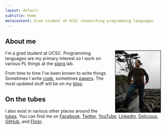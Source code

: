 ```yaml
---
layout: default
subtitle: Home
metacontent: Grad student at UCSC researching programming languages. 
---
```


About me
--------

<img style="float:right; margin-left: 25px; border: 1px solid black" width="146" height="200" alt="me" src="images/morgan.jpg"/>

I'm a grad student at UCSC. Programming languages are my primary interest
so I work on various PL things at the [slang](http://slang.soe.ucsc.edu/Site/Home.html) lab.

From time to time I've been known to write things. Sometimes I 
write [code](code.html), sometimes [papers](papers.html). 
The most updated stuff will be on my [blog](blog/).

On the tubes
------------

I also exist in various other places around the 
[tubes](http://www.youtube.com/watch?v=f99PcP0aFNE). You can 
find me on 
<a href="http://www.facebook.com/disnet" rel="me">Facebook</a>, 
<a href="http://twitter.com/disnet" rel="me">Twitter</a>,
<a href="http://www.youtube.com/user/rubberduckey2007" rel="me">YouTube</a>,
<a href="http://www.linkedin.com/in/timdisney" rel="me">LinkedIn</a>,
<a href="http://delicious.com/rubberduckey" rel="me">Delicious</a>, 
<a href="http://github.com/disnet" rel="me">GitHub</a>, and
<a href="http://www.flickr.com/people/timdisney" rel="me">Flickr</a>.
